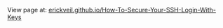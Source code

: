 View page at:
[erickveil.github.io/How-To-Secure-Your-SSH-Login-With-Keys](http://erickveil.github.io/How-To-Secure-Your-SSH-Login-With-Keys)
